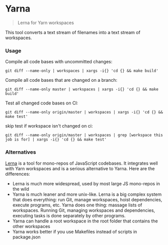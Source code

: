 # Yarna

> Lerna for Yarn workspaces

This tool converts a text stream of filenames into a text stream of workspaces.

### Usage

Compile all code bases with uncommitted changes:

```
git diff --name-only | workspaces | xargs -i{} 'cd {} && make build'
```

Compile all code bases that are changed on a branch:

```
git diff --name-only master | workspaces | xargs -i{} 'cd {} && make build'
```

Test all changed code bases on CI:

```
git diff --name-only origin/master | workspaces | xargs -i{} 'cd {} && make test'
```

skip test if workspace isn't changed on ci:

```
git diff --name-only origin/master | workspaces | grep [workspace this job is for] | xargs -i{} 'cd {} && make test'
```

### Alternatives

[Lerna](https://github.com/lerna/lerna) is a tool for mono-repos of JavaScript
codebases. It integrates well with Yarn workspaces and is a serious alternative
to Yarna. Here are the differences:

- Lerna is much more widespread, used by most large JS mono-repos in the wild
- Yarna is much leaner and more unix-like. Lerna is a big complex system that
  does everything: run Git, manage workspaces, hoist dependencies, execute
  programs, etc. Yarna does one thing: massage lists of workspaces. Running Git,
  managing workspaces and dependencies, executing tasks is done separately by
  other programs.
- Yarna can handle a root workspace in the root folder that contains the other
  workspaces
- Yarna works better if you use Makefiles instead of scripts in package.json
